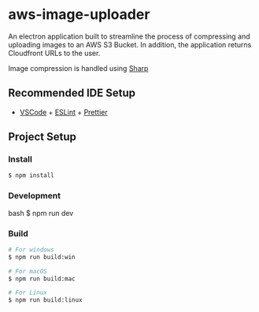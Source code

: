 # aws-image-uploader

An electron application built to streamline the process of compressing and uploading images to an AWS S3 Bucket. In addition, the application returns Cloudfront URLs to the user. 

Image compression is handled using [Sharp](https://sharp.pixelplumbing.com/)

## Recommended IDE Setup

- [VSCode](https://code.visualstudio.com/) + [ESLint](https://marketplace.visualstudio.com/items?itemName=dbaeumer.vscode-eslint) + [Prettier](https://marketplace.visualstudio.com/items?itemName=esbenp.prettier-vscode)

## Project Setup

### Install

```bash
$ npm install
```

### Development

bash
$ npm run dev


### Build

```bash
# For windows
$ npm run build:win

# For macOS
$ npm run build:mac

# For Linux
$ npm run build:linux
```


